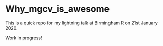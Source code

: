 
<!-- README.md is generated from README.Rmd. Please edit that file -->

# Why\_mgcv\_is\_awesome

<!-- badges: start -->

<!-- badges: end -->

This is a quick repo for my lightning talk at Birmingham R on 21st
January 2020.

Work in progress\!
